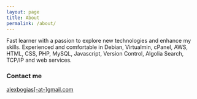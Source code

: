 ```yaml
---
layout: page
title: About
permalink: /about/
---
```


Fast learner with a passion to explore new technologies and enhance my skills. Experienced and comfortable in Debian, Virtualmin, cPanel, AWS, HTML, CSS, PHP, MySQL, Javascript, Version Control, Algolia Search, TCP/IP and web services.

### Contact me

[alexbogias[-at-]gmail.com](mailto:alexbogias[-at-]gmail.com)